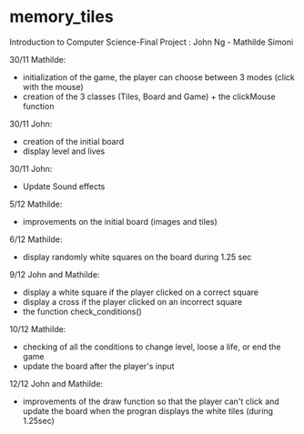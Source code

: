 # memory_tiles
Introduction to Computer Science-Final Project
: John Ng - Mathilde Simoni

30/11 Mathilde: 
- initialization of the game, the player can choose between 3 modes (click with the mouse)
- creation of the 3 classes (Tiles, Board and Game) + the clickMouse function

30/11 John:
- creation of the initial board
- display level and lives

30/11 John:
- Update Sound effects

5/12 Mathilde:
- improvements on the initial board (images and tiles)

6/12 Mathilde:
- display randomly white squares on the board during 1.25 sec

9/12 John and Mathilde:
- display a white square if the player clicked on a correct square
- display a cross if the player clicked on an incorrect square
- the function check_conditions()

10/12 Mathilde:
- checking of all the conditions to change level, loose a life, or end the game
- update the board after the player's input

12/12 John and Mathilde:
- improvements of the draw function so that the player can't click and update the board when the progran displays the white tiles (during 1.25sec)





